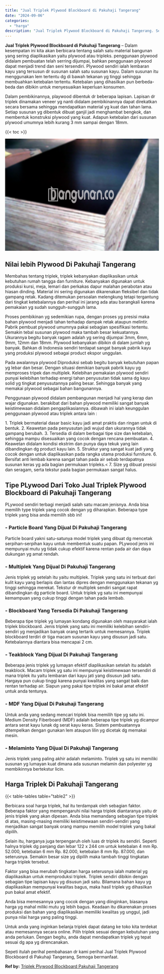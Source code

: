 ```yaml
---
title: "Jual Triplek Plywood Blockboard di Pakuhaji Tangerang"
date: "2024-09-06"
categories: 
  - "harga"
description: "Jual Triplek Plywood Blockboard di Pakuhaji Tangerang. Sepeti itulah perihal pembahasan dr kami perihal Jual Triplek Plywood Blockboard di Pakuhaji Tangerang..."
---
```


**Jual Triplek Plywood Blockboard di Pakuhaji Tangerang** – Dalam kesempatan ini kita akan berbicara tentang salah satu material bangunan yang sering diaplikasikan yaitu plywood atau tripleks. penggunaan plywood didalam pembuatan telah serring dijumpai, bahkan penggunaan plywood dapat menjadi trend dan seni tersendiri. Plywood sendiri ialah lembaran kayu yang tersusun dr susunan salah satu susunan kayu. Dalam susunan itu menggunakan lem tertentu dg di bawah tekanan yg tinggi sehingga membuahkan ketebalan tertentu. Ketebalan yang dihasilkan pun berbeda-beda dan dibikin untuk menyesuaikan keperluan konsumen.

Dalam pembikinannya, playwood dibentuk dr beberapa lapisan. Lapisan dr triplek dinamakan veneer yg nanti didalam pembikinannya dapat direkatkan secara bersama sehingga mendapatkan material yg kuat dan tahan lama. Setiap susunan yg dibentuk dibuat ganjil jadi menghambat bengkok, dan membentuk konstruksi plywood yang kuat. Adapun ketebalan dari susunan plywood umumnya lebih kurang 3 mm sampai dengan 18mm.

{{< toc >}}

![Jual Triplek Plywood Blockboard di Pakuhaji Tangerang](/images/jual-triplek-murah-02.png)

## Nilai lebih Plywood Di Pakuhaji Tangerang

Membahas tentang triplek, triplek kebanyakan diaplikasikan untuk kebutuhan rumah tangga dan furniture. Kebanyakan digunakan untuk produksi kursi, meja, lemari dan perkakas dapur malahan perabotan atau hiasan dinding. Material ini sering digunakan dikarenakan fleksibel dan tidak gampang retak. Kadang ditemukan persoalan melengkung tetapi tergantung dari tingkat ketebalannya dan perihal ini jarang ada atau barangkali karena pemakaian yg sudah sungguh-sungguh lama.

Proses pembikinan yg sedemikian rupa, dengan proses yg presisi maka bahan plywood menjadi tahan terhadap dampak retak ataupun melintir. Pabrik pembuat plywood umumnya pakai sebagian spesifikasi tertentu. Semakin tebal susunan plywood maka tambah besar kekuatannya. Ukurannya begitu banyak ragam adalah yg sering dijumpai 3mm, 6mm, 9mm, 12mm dan 18mm. Plywood kebanyakan dibikin di dalam jumlah yg banyak. Bahkan di Indonesia sendiri terdapat sangat banyak pabrik kayu yang produksi plywood sebagai product ekspor unggulan.

Pada awalannya plywood Diproduksi sebab begitu banyak kebutuhan papan yg lebar dan besar. Dengan situasi demikian banyak pabrik kayu yg memproses tripek dan multiplek. Kelebihan pemakaian plywood sendiri punyai kelebihan terhadap energi tahan penyusutan tidak sama dg kayu solid yg tingkat penyusutannya paling besar. Sehingga banyak yang memakai plywood sebagai bahan bangunannya.

Penggunaan plywood didalam pembangunan menjadi hal yang kerap dan wajar digunakan. berakibat dari bahan plywood memiliki sangat banyak keistimewaan didalam pengaplikasiannya. dibawah ini ialah keunggulan penggunaan plywood atau triplek antara lain :

1\. Triplek bermaterial dasar basic kayu jadi amat praktis dan ringan untuk di bentuk. 2. Keawetan pada penyusutan jadi wujud dan ukurannya tidak gampang berubah. 3. Tersedia di dalam berbagai tipe size dan ketebalan, sehingga mampu disesuaikan yang cocok dengan rencana pembuatan. 4. Keawetan didalam kondisi ekstrim dan punya daya tekuk yang lain dibandingkan dg product kayu lain. 5. Struktur yang sangat kuat jadi yang cocok dengan untuk diaplikasikan pada rangka utama produksi furniture. 6. Bersifat anti lembab karena sangat tahan pada air sebab terdapatnya susunan keras yg ada bagian permukaan tripleks.< 7. Size yg dibuat presisi dan seragam, serta tekstur pada bagian permukaan sangat halus.

## Tipe PLywood Dari Toko Jual Triplek Plywood Blockboard di Pakuhaji Tangerang

PLywood sendiri terbagi menjadi salah satu macam jenisnya. Anda bisa memilih type triplek yang cocok dengan yg diharapkan. Beberapa type triplek yang bisa anda memilih sbb ini!

### \- Particle Board Yang Dijual Di Pakuhaji Tangerang

Particle board yakni satu-satunya model triplek yang dibuat dg mencetak serpihan-serpihan kayu untuk membentuk suatu papan. PLywood jenis ini mempunyai mutu yg tidak cukup efektif karena rentan pada air dan daya dukungan yg amat rendah.

### \- Multiplek Yang Dijual Di Pakuhaji Tangerang

Jenis triplek yg setelah itu yaitu multiplek. Triplek yang satu ini terbuat dari kulit kayu yang berlapis dan lantas dipres dengan menggunakan tekanan yg tinggi sehingga merekat. Tekstur dr multiplek sendiri sangat rapat dibandingkan dg particle board. Untuk triplek yg satu ini mempunyai kemampuan yang cukup tinggi dengan tahan pada lembab.

### \- Blockboard Yang Tersedia Di Pakuhaji Tangerang

Beberapa tipe triplek yg lumayan kondang digunakan oleh masyarakat ialah triplek blockboard. Jenis triplek yang satu ini memiliki kelebihan sendiri-sendiri yg menjadikan banyak orang tertarik untuk memesannya. Triplek blockboard terdiri dr tiga macam susunan kayu yang disusun jadi satu. Ketebalannya diantara bisa mencapai 2 cm.

### \- Teakblock Yang Dijual Di Pakuhaji Tangerang

Beberapa jenis triplek yg lumayan efektif diaplikasikan setelah itu adalah teakblock. Macam triplek yg satu ini mempunyai keistimewaan tersendiri di mana triplek itu yaitu lembaran dari kayu jati yang disusun jadi satu. Hargaya pun cukup tinggi karena punyai kwalitas yang sangat baik dan rentan terhadap air. Siapun yang pakai tipe triplek ini bakal amat efektif untuk anda tentunya.

### \- MDF Yang Dijual Di Pakuhaji Tangerang

Untuk anda yang sedang mencari triplek bisa memilih tipe yg satu ini. Medium Density Fiberboard (MDF) adalah beberapa tipe triplek yg dicampur antara serat kayu lunak dg serat kayu keras. Sistem pembuatannya ditempelkan dengan gunakan lem ataupun lilin yg dicetak dg memakai mesin.

### \- Melaminto Yang Dijual Di Pakuhaji Tangerang

Jenis triplek yang paling akhir adalah melaminto. Triplek yg satu ini memiliki susunan yg lumayan kuat dimana ada susunan melamin dan polyester yg membikinnya bertekstur licin.

## Harga Triplek Di Pakuhaji Tangerang

{{< table-tables table="table2" >}}

Berbicara soal harga triplek, hal itu terdampak oleh sebagian faktor. Beberapa faktor yang mempengaruhi nilai harga triplek diantaranya yaitu dr jenis triplek yang akan dipesan. Anda bisa memandang sebagian tipe triplek di atas, masing-masing memiliki keistimewaan sendiri-sendiri yang menjadikan sangat banyak orang mampu memilih model triplek yang bakal dipilih.

Selain itu, harganya juga terpengaruh oleh luas dr triplek itu sendiri. Seperti halnya triplek dg panjang dan lebar 122 x 244 cm untuk ketebalan 4 mm Rp. 52.000, ketebalan 6 mm Rp. 82.000, ketebalan 8 mm Rp. 87.000, dan seterusnya. Semakin besar size yg dipilih maka tambah tinggi tingkatan harga triplek tersebut.

Faktor yang bisa merubah tingkatan harga seterusnya ialah material yg diaplikasikan untuk memproduksi triplek. Triplek sendiri dibikin dengan sebagian tipe lapisan kayu yg disusun jadi satu. Bilamana bahan kayu yg diaplikasikan mempunyai kwalitas bagus, maka hasil triplek yg dihasilkan pun bakal amat efektif.

Anda bisa memesannya yang cocok dengan yang diinginkan, biasanya harga yg mahal miliki mutu yg lebih bagus. Keadaan itu dikarenakan proses produksi dan bahan yang diaplikasikan memiliki kwalitas yg unggul, jadi punya nilai harga yang paling tinggi.

Untuk anda yang inginkan belanja triplek dapat datang ke toko kita terdekat atau memesannya secara online. Pilih triplek sesuai dengan kebutuhan yang anda perlukan. Dengan begitu, anda dapat mendapatkan triplek yg tepat sesuai dg apa yg direncanakan.

Sepeti itulah perihal pembahasan dr kami perihal Jual Triplek Plywood Blockboard di Pakuhaji Tangerang, Semoga bermanfaat.

**Ref by:** [Triplek Plywood Blockboard Pakuhaji Tangerang](https://id.wikipedia.org/wiki/Triplek)
